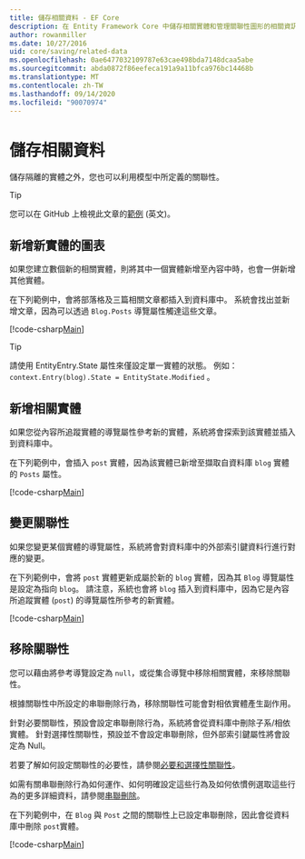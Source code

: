 ```yaml
---
title: 儲存相關資料 - EF Core
description: 在 Entity Framework Core 中儲存相關實體和管理關聯性圖形的相關資訊
author: rowanmiller
ms.date: 10/27/2016
uid: core/saving/related-data
ms.openlocfilehash: 0ae6477032109787e63cae498bda7148dcaa5abe
ms.sourcegitcommit: abda0872f86eefeca191a9a11bfca976bc14468b
ms.translationtype: MT
ms.contentlocale: zh-TW
ms.lasthandoff: 09/14/2020
ms.locfileid: "90070974"
---
```

# <a name="saving-related-data"></a>儲存相關資料

儲存隔離的實體之外，您也可以利用模型中所定義的關聯性。

> [!TIP]  
> 您可以在 GitHub 上檢視此文章的[範例](https://github.com/dotnet/EntityFramework.Docs/tree/master/samples/core/Saving/RelatedData/) \(英文\)。

## <a name="adding-a-graph-of-new-entities"></a>新增新實體的圖表

如果您建立數個新的相關實體，則將其中一個實體新增至內容中時，也會一併新增其他實體。

在下列範例中，會將部落格及三篇相關文章都插入到資料庫中。 系統會找出並新增文章，因為可以透過 `Blog.Posts` 導覽屬性觸達這些文章。

[!code-csharp[Main](../../../samples/core/Saving/RelatedData/Sample.cs#AddingGraphOfEntities)]

> [!TIP]  
> 請使用 EntityEntry.State 屬性來僅設定單一實體的狀態。 例如： `context.Entry(blog).State = EntityState.Modified` 。

## <a name="adding-a-related-entity"></a>新增相關實體

如果您從內容所追蹤實體的導覽屬性參考新的實體，系統將會探索到該實體並插入到資料庫中。

在下列範例中，會插入 `post` 實體，因為該實體已新增至擷取自資料庫 `blog` 實體的 `Posts` 屬性。

[!code-csharp[Main](../../../samples/core/Saving/RelatedData/Sample.cs#AddingRelatedEntity)]

## <a name="changing-relationships"></a>變更關聯性

如果您變更某個實體的導覽屬性，系統將會對資料庫中的外部索引鍵資料行進行對應的變更。

在下列範例中，會將 `post` 實體更新成屬於新的 `blog` 實體，因為其 `Blog` 導覽屬性是設定為指向 `blog`。 請注意，系統也會將 `blog` 插入到資料庫中，因為它是內容所追蹤實體 (`post`) 的導覽屬性所參考的新實體。

[!code-csharp[Main](../../../samples/core/Saving/RelatedData/Sample.cs#ChangingRelationships)]

## <a name="removing-relationships"></a>移除關聯性

您可以藉由將參考導覽設定為 `null`，或從集合導覽中移除相關實體，來移除關聯性。

根據關聯性中所設定的串聯刪除行為，移除關聯性可能會對相依實體產生副作用。

針對必要關聯性，預設會設定串聯刪除行為，系統將會從資料庫中刪除子系/相依實體。 針對選擇性關聯性，預設並不會設定串聯刪除，但外部索引鍵屬性將會設定為 Null。

若要了解如何設定關聯性的必要性，請參閱[必要和選擇性關聯性](xref:core/modeling/relationships#required-and-optional-relationships)。

如需有關串聯刪除行為如何運作、如何明確設定這些行為及如何依慣例選取這些行為的更多詳細資料，請參閱[串聯刪除](xref:core/saving/cascade-delete)。

在下列範例中，在 `Blog` 與 `Post` 之間的關聯性上已設定串聯刪除，因此會從資料庫中刪除 `post`實體。

[!code-csharp[Main](../../../samples/core/Saving/RelatedData/Sample.cs#RemovingRelationships)]
